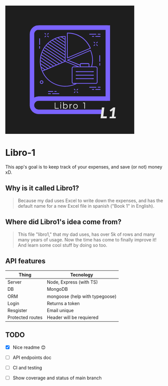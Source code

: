 ![APP logo](/logo.png)

# Libro-1

This app's goal is to keep track of your expenses, and save (or not) money xD.

## Why is it called Libro1?
>Because my dad uses Excel to write down the expenses, and has the default name for a new Excel file in spanish ("Book 1" in English).

## Where did Libro1's idea come from?
>This file "libro1," that my dad uses, has over 5k of rows and many many years of usage.
>Now the time has come to finally improve it!
>And learn some cool stuff by doing so too.

## API features

Thing | Tecnology
------------ | -------------
Server | Node, Express (with TS)
DB | MongoDB
ORM | mongoose (help with typegoose)
Login | Returns a token
Resgister | Email unique
Protected routes | Header will be requiered


## TODO 
- [x] Nice readme 😊
- [ ] API endpoints doc
- [ ] CI and testing
- [ ] Show coverage and status of main branch


